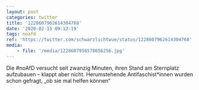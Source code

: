 ```yaml
---
layout: post
categories: twitter
title: '1228607962614304768'
date: '2020-02-15 09:12:19'
tags: noafd
ref: 'https://twitter.com/schwarzlichtwue/status/1228607962614304768'
media:
    - file: '/media/1228607956578656256.jpg'
---
```

Die #noAfD versucht seit zwanzig Minuten, ihren Stand am Sternplatz aufzubauen – klappt aber nicht. Herumstehende Antifaschist\*innen wurden schon gefragt, „ob sie mal helfen können“  

